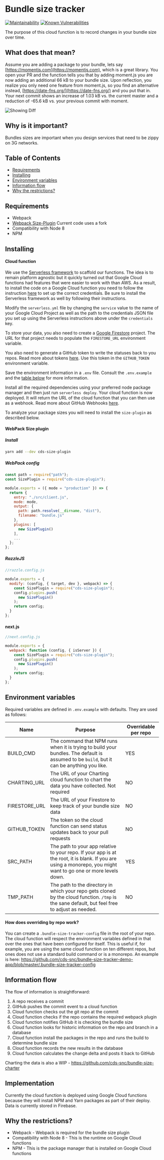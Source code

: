 # Bundle size tracker

[![Maintainability](https://api.codeclimate.com/v1/badges/8bc41e8da2ba8bc90471/maintainability)](https://codeclimate.com/github/cds-snc/bundle-size-tracker/maintainability)
[![Known Vulnerabilities](https://snyk.io/test/github/cds-snc/bundle-size-tracker/badge.svg)](https://snyk.io/test/github/cds-snc/bundle-size-tracker)

The purpose of this cloud function is to record changes in your bundle size over time.

## What does that mean?

Assume you are adding a package to your bundle, lets say [https://momentjs.com](https://momentjs.com), which is a great library. You open your PR and the function tells you that by adding moment.js you are now adding an additional 66 kB to your bundle size. Upon reflection, you realize you only need one feature from moment.js, so you find an alternative instead, [https://date-fns.org/](https://date-fns.org/) and you put that in. Your next commit shows an increase of 1.03 kB vs. the current master and a reduction of -65.6 kB vs. your previous commit with moment.

![Showing Diff](https://user-images.githubusercontent.com/867334/50255939-0e4d5a80-03c2-11e9-82dc-2de9c9dff87c.png)

## Why is it important?

Bundles sizes are important when you design services that need to be zippy on 3G networks.

## Table of Contents
- [Requirements](#requirements)
- [Installing](#installing)
- [Environment variables](#environment-variables)
- [Information flow](#information-flow)
- [Why the restrictions?](#why-the-restrictions)

## Requirements

- Webpack
- [Webpack Size-Plugin](https://github.com/GoogleChromeLabs/size-plugin) Current code uses a fork
- Compatibility with Node 8
- NPM

## Installing

#### Cloud function
We use the [Serverless framework](https://serverless.com/) to scaffold our functions. The idea is to remain platform agnostic but it quickly turned out that Google Cloud functions had features that were easier to work with than AWS. As a result, to install the code on a Google Cloud function you need to follow the instruction [here](https://serverless.com/framework/docs/providers/google/guide/credentials/) to set up the correct credentials. Be sure to install the Serverless framework as well by following their instructions.

Modify the `serverless.yml` file by changing the `service` value to the name of your Google Cloud Project as well as the path to the credentials JSON file you set up using the Serverless instructions above under the `credentials` key.

To store your data, you also need to create a [Google Firestore](https://cloud.google.com/firestore/) project. The URL for that project needs to populate the `FIRESTORE_URL` environment variable.

You also need to generate a GitHub token to write the statuses back to you repos. Read more about tokens [here](https://blog.github.com/2013-05-16-personal-api-tokens/). Use this token in the `GITHUB_TOKEN` environment variable.

Save the environment information in a `.env` file. Consult the `.env.example` and the [table below](#environment-variables) for more information.

Install all the required dependencies using your preferred node package manager and then just run `serverless deploy`. Your cloud function is now deployed. It will return the URL of the cloud function that you can then use as a webhook. Read more about GitHub Webhooks [here](https://help.github.com/articles/about-webhooks/).

To analyze your package sizes you will need to install the `size-plugin` as described below.

#### WebPack Size plugin 

##### Install

```bash
yarn add --dev cds-size-plugin
```

##### WebPack config

```javascript 
const path = require("path");
const SizePlugin = require("cds-size-plugin");

module.exports = ({ mode = "production" }) => {
  return {
    entry: "./src/client.js",
    mode: mode,
    output: {
      path: path.resolve(__dirname, "dist"),
      filename: "bundle.js"
    },
    plugins: [
      new SizePlugin()
    ],
    ...
  };
};
```

##### RazzleJS

```javascript 
//razzle.config.js

module.exports = {
  modify: (config, { target, dev }, webpack) => {
    const SizePlugin = require("cds-size-plugin");
    config.plugins.push(
      new SizePlugin()
    );
    return config;
  }
};

```

#### next.js
```javascript 
//next.config.js

module.exports = {
  webpack: function (config, { isServer }) {
    const SizePlugin = require("cds-size-plugin");
    config.plugins.push(
      new SizePlugin()
    );
    return config;
  }
};

```


## Environment variables

Required variables are defined in `.env.example` with defaults. They are used as follows:

| Name  | Purpose  | Overridable per repo   |
|---|---|---|
|  BUILD_CMD | The command that NPM runs when it is trying to build your bundles. The default is assumed to be `build`, but it can be anything you like.  | YES   |
|  CHARTING_URL | The URL of your Charting cloud function to chart the data you have collected. Not required  | NO  |
|  FIRESTORE_URL | The URL of your Firestore to keep track of your bundle size data  | NO  |
|  GITHUB_TOKEN |  The token so the cloud function can send status updates back to your pull requests |  NO |
|  SRC_PATH | The path to your app relative to your repo. If your app is at the root, it is blank. If you are using a monorepo, you might want to go one or more levels down.  | YES  |
|  TMP_PATH |  The path to the directory in which your repo gets cloned by the cloud function. `/tmp` is the sane default, but feel free to adjust as needed. | NO  |

#### How does overriding by repo work?

You can create a `.bundle-size-tracker-config` file in the root of your repo. The cloud function will respect the environment variables defined in that over the ones that have been configured for itself. This is useful if, for example, you are using the same cloud function on ten different repos, but ones does not use a standard build command or is a monorepo. An example is here: https://github.com/cds-snc/bundle-size-tracker-demo-app/blob/master/.bundle-size-tracker-config
 
## Information flow

The flow of information is straightforward:

1. A repo receives a commit
2. GitHub pushes the commit event to a cloud function
3. Cloud function checks out the git repo at the commit
4. Cloud function checks if the repo contains the required webpack plugin
5. Cloud function notifies GitHub it is checking the bundle size
6. Cloud function looks for historic information on the repo and branch in a database
7. Cloud function install the packages in the repo and runs the build to determine bundle size
8. Cloud function records the new results in the database
9. Cloud function calculates the change delta and posts it back to GitHub

Charting the data is also a WIP - https://github.com/cds-snc/bundle-size-charter

## Implementation

Currently the cloud function is deployed using Google Cloud functions because they will install NPM and Yarn packages as part of their deploy. Data is currently stored in Firebase.

## Why the restrictions?

- Webpack - Webpack is required for the bundle size plugin
- Compatibility with Node 8 - This is the runtime on Google Cloud functions
- NPM - This is the package manager that is installed on Google Cloud functions
